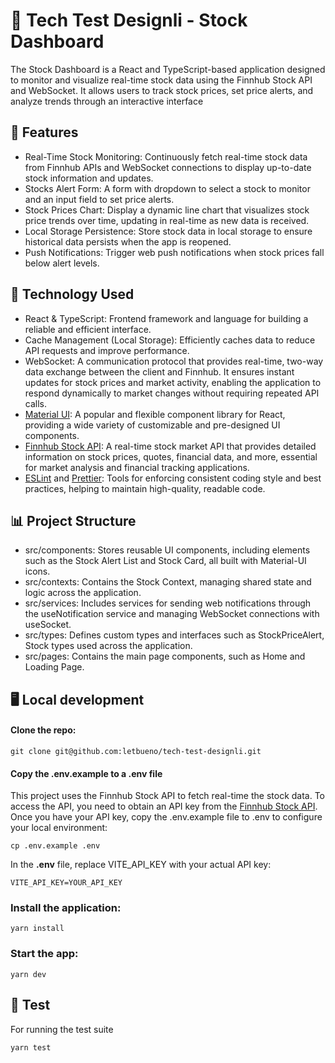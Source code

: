# 📖 Tech Test Designli - Stock Dashboard

The Stock Dashboard is a React and TypeScript-based application designed to monitor and visualize real-time stock data using the Finnhub Stock API and WebSocket. It allows users to track stock prices, set price alerts, and analyze trends through an interactive interface

## 📝 Features

- Real-Time Stock Monitoring: Continuously fetch real-time stock data from Finnhub APIs and WebSocket connections to display up-to-date stock information and updates.
- Stocks Alert Form: A form with dropdown to select a stock to monitor and an input field to set price alerts.
- Stock Prices Chart: Display a dynamic line chart that visualizes stock price trends over time, updating in real-time as new data is received.
- Local Storage Persistence: Store stock data in local storage to ensure historical data persists when the app is reopened.
- Push Notifications: Trigger web push notifications when stock prices fall below alert levels.

## 🔧 Technology Used

- React & TypeScript: Frontend framework and language for building a reliable and efficient interface.
- Cache Management (Local Storage): Efficiently caches data to reduce API requests and improve performance.
- WebSocket: A communication protocol that provides real-time, two-way data exchange between the client and Finnhub. It ensures instant updates for stock prices and market activity, enabling the application to respond dynamically to market changes without requiring repeated API calls.
- [Material UI](https://mui.com/material-ui/getting-started/): A popular and flexible component library for React, providing a wide variety of customizable and pre-designed UI components.
- [Finnhub Stock API](https://finnhub.io/): A real-time stock market API that provides detailed information on stock prices, quotes, financial data, and more, essential for market analysis and financial tracking applications.
- [ESLint](https://eslint.org/) and [Prettier](https://prettier.io/): Tools for enforcing consistent coding style and best practices, helping to maintain high-quality, readable code.

## 📊 Project Structure

- src/components: Stores reusable UI components, including elements such as the Stock Alert List and Stock Card, all built with Material-UI icons.
- src/contexts: Contains the Stock Context, managing shared state and logic across the application.
- src/services: Includes services for sending web notifications through the useNotification service and managing WebSocket connections with useSocket.
- src/types: Defines custom types and interfaces such as StockPriceAlert, Stock types used across the application.
- src/pages: Contains the main page components, such as Home and Loading Page.

## 🖥️ Local development

#### Clone the repo:

```shell
git clone git@github.com:letbueno/tech-test-designli.git
```

#### Copy the .env.example to a .env file

This project uses the Finnhub Stock API to fetch real-time the stock data. To access the API, you need to obtain an API key from the [Finnhub Stock API](https://finnhub.io/). Once you have your API key, copy the .env.example file to .env to configure your local environment:

```shell
cp .env.example .env
```

In the **.env** file, replace VITE_API_KEY with your actual API key:

```
VITE_API_KEY=YOUR_API_KEY
```

### Install the application:

```shell
yarn install
```

### Start the app:

```shell
yarn dev
```

## 🧪 Test

For running the test suite

```shell
yarn test
```
